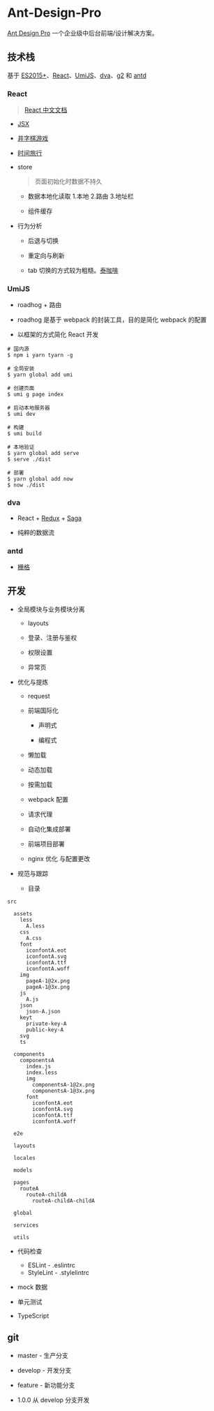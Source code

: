 # Ant-Design-Pro

[Ant Design Pro] 一个企业级中后台前端/设计解决方案。


## 技术栈

基于 [ES2015+]、[React]、[UmiJS]、[dva]、[g2] 和 [antd]


### React

> [React 中文文档]

+ [JSX]

+ [井字棋游戏]

+ [时间旅行]

+ store

  > 页面初始化时数据不持久

  - 数据本地化读取 1.本地 2.路由 3.地址栏

  - 组件缓存

+ 行为分析

  - 后退与切换

  - 重定向与刷新

  - tab 切换的方式较为粗糙。[泰咖啡]


### UmiJS

+ roadhog + 路由

+ roadhog 是基于 webpack 的封装工具，目的是简化 webpack 的配置

+ 以框架的方式简化 React 开发

```
# 国内源
$ npm i yarn tyarn -g

# 全局安装
$ yarn global add umi

# 创建页面
$ umi g page index

# 启动本地服务器
$ umi dev

# 构建
$ umi build

# 本地验证
$ yarn global add serve
$ serve ./dist

# 部署
$ yarn global add now
$ now ./dist
```


### dva

+ React + [Redux] + [Saga]

+ 纯粹的数据流


### antd

+ [栅格]


## 开发

+ 全局模块与业务模块分离

  - layouts

  - 登录、注册与鉴权

  - 权限设置

  - 异常页

+ 优化与提炼

  - request

  - 前端国际化

    * 声明式

    * 编程式

  - 懒加载

  - 动态加载

  - 按需加载

  - webpack 配置

  - 请求代理

  - 自动化集成部署

  - 前端项目部署

  - nginx 优化 与配置更改

+ 规范与跟踪

  - 目录

```
src

  assets
    less
      A.less
    css
      A.css
    font
      iconfontA.eot
      iconfontA.svg
      iconfontA.ttf
      iconfontA.woff
    img
      pageA-1@2x.png
      pageA-1@3x.png
    js
      A.js
    json
      json-A.json
    keyt
      private-key-A
      public-key-A
    svg
    ts

  components
    componentsA
      index.js
      index.less
      img
        componentsA-1@2x.png
        componentsA-1@3x.png
      font
        iconfontA.eot
        iconfontA.svg
        iconfontA.ttf
        iconfontA.woff

  e2e

  layouts

  locales

  models

  pages
    routeA
      routeA-childA
        routeA-childA-childA

  global

  services

  utils
```

  - 代码检查

    * ESLint - .eslintrc
    * StyleLint - .stylelintrc

+ mock 数据

+ 单元测试

+ TypeScript

## git

+ master - 生产分支

+ develop - 开发分支

+ feature - 新功能分支

+ 1.0.0 从 develop 分支开发



[Ant Design Pro]: https://pro.ant.design/index-cn

[ES2015+]: http://es6.ruanyifeng.com/

[React]: https://reactjs.org/

[UmiJS]: https://umijs.org/

[dva]: https://dvajs.com/

[g2]: https://antv.alipay.com/zh-cn/g2/3.x/index.html

[antd]: https://ant.design/docs/react/introduce-cn

[React 中文文档]: https://react.docschina.org/

[JSX]: https://react.docschina.org/docs/introducing-jsx.html

[井字棋游戏]: https://react.docschina.org/tutorial/tutorial.html

[时间旅行]: https://preview.pro.ant.design/form/step-form/confirm

[泰咖啡]: http://t.51shaoxi.com/user/index.html

[Redux]: https://redux.js.org/

[Saga]: https://redux-saga.js.org/

[栅格]: https://ant.design/components/grid-cn/

